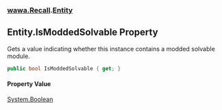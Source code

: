 ### [wawa.Recall](wawa.Recall.md 'wawa.Recall').[Entity](Entity.md 'wawa.Recall.Entity')

## Entity.IsModdedSolvable Property

Gets a value indicating whether this instance contains a modded solvable module.

```csharp
public bool IsModdedSolvable { get; }
```

#### Property Value
[System.Boolean](https://docs.microsoft.com/en-us/dotnet/api/System.Boolean 'System.Boolean')
